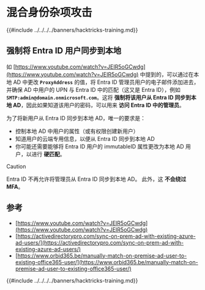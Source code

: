 # 混合身份杂项攻击

{{#include ../../../../banners/hacktricks-training.md}}

## 强制将 Entra ID 用户同步到本地

如 [https://www.youtube.com/watch?v=JEIR5oGCwdg](https://www.youtube.com/watch?v=JEIR5oGCwdg) 中提到的，可以通过在本地 AD 中更改 **`ProxyAddress`** 的值，将 Entra ID 管理员用户的电子邮件添加进去，并确保 AD 中用户的 UPN 与 Entra ID 中的匹配（这又是 Entra ID），例如 **`SMTP:admin@domain.onmicrosoft.com`**。这将 **强制将该用户从 Entra ID 同步到本地 AD**，因此如果知道该用户的密码，可以用来 **访问 Entra ID 中的管理员**。

为了将新用户从 Entra ID 同步到本地 AD，唯一的要求是：

- 控制本地 AD 中用户的属性（或有权限创建新用户）
- 知道用户的云端专用信息，以便从 Entra ID 同步到本地 AD
- 你可能还需要能够将 Entra ID 用户的 immutableID 属性更改为本地 AD 用户，以进行 **硬匹配**。

> [!CAUTION]
> Entra ID 不再允许将管理员从 Entra ID 同步到本地 AD。
> 此外，这 **不会绕过 MFA**。

## 参考

- [https://www.youtube.com/watch?v=JEIR5oGCwdg](https://www.youtube.com/watch?v=JEIR5oGCwdg)
- [https://activedirectorypro.com/sync-on-prem-ad-with-existing-azure-ad-users/](https://activedirectorypro.com/sync-on-prem-ad-with-existing-azure-ad-users/)
- [https://www.orbid365.be/manually-match-on-premise-ad-user-to-existing-office365-user/](https://www.orbid365.be/manually-match-on-premise-ad-user-to-existing-office365-user/)

{{#include ../../../../banners/hacktricks-training.md}}
